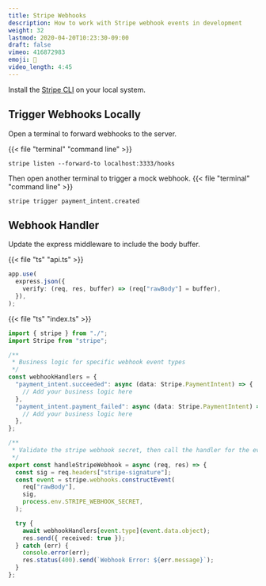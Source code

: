 ```yaml
---
title: Stripe Webhooks
description: How to work with Stripe webhook events in development
weight: 32
lastmod: 2020-04-20T10:23:30-09:00
draft: false
vimeo: 416872983
emoji: 🎣
video_length: 4:45
---
```


Install the [Stripe CLI](https://stripe.com/docs/stripe-cli) on your local system.

## Trigger Webhooks Locally

Open a terminal to forward webhooks to the server.

{{< file "terminal" "command line" >}}

```text
stripe listen --forward-to localhost:3333/hooks
```

Then open another terminal to trigger a mock webhook.
{{< file "terminal" "command line" >}}

```text
stripe trigger payment_intent.created
```

## Webhook Handler

Update the express middleware to include the body buffer.

{{< file "ts" "api.ts" >}}

```typescript
app.use(
  express.json({
    verify: (req, res, buffer) => (req["rawBody"] = buffer),
  }),
);
```

{{< file "ts" "index.ts" >}}

```typescript
import { stripe } from "./";
import Stripe from "stripe";

/**
 * Business logic for specific webhook event types
 */
const webhookHandlers = {
  "payment_intent.succeeded": async (data: Stripe.PaymentIntent) => {
    // Add your business logic here
  },
  "payment_intent.payment_failed": async (data: Stripe.PaymentIntent) => {
    // Add your business logic here
  },
};

/**
 * Validate the stripe webhook secret, then call the handler for the event type
 */
export const handleStripeWebhook = async (req, res) => {
  const sig = req.headers["stripe-signature"];
  const event = stripe.webhooks.constructEvent(
    req["rawBody"],
    sig,
    process.env.STRIPE_WEBHOOK_SECRET,
  );

  try {
    await webhookHandlers[event.type](event.data.object);
    res.send({ received: true });
  } catch (err) {
    console.error(err);
    res.status(400).send(`Webhook Error: ${err.message}`);
  }
};
```
